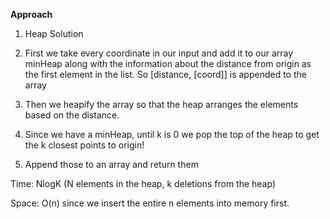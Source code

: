**Approach**


1. Heap Solution

1. First we take every coordinate in our input and add it to our array minHeap along with the information about the distance from origin as the first element in the list. So [distance, [coord]] is appended to the array

2. Then we heapify the array so that the heap arranges the elements based on the distance.
3. Since we have a minHeap, until k is 0 we pop the top of the heap to get the k closest points to origin!
4. Append those to an array and return them



Time: NlogK (N elements in the heap, k deletions from the heap)


Space: O(n) since we insert the entire n elements into memory first.